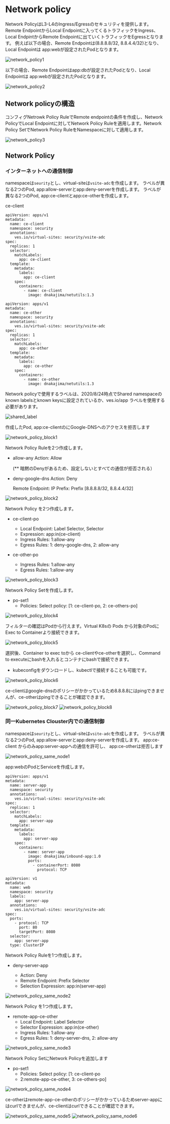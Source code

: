 # Network policy

Network PolicyはL3-L4のIngress/Egressのセキュリティを提供します。
Remote EndpointからLocal Endpointに入ってくるトラフィックをIngress、Local EndpintからRemote Endpointに出ていくトラフィックをEgressとなります。
例えば以下の場合、Remote Endpointは(8.8.8.8/32, 8.8.4.4/32)となり、Local Endpointは app:webが設定されたPodとなります。

![network_policy1](./pics/network_policy1.png)

以下の場合、Remote Endpointはapp:dbが設定されたPodとなり、Local Endpointは app:webが設定されたPodとなります。

![network_policy2](./pics/network_policy2.png)

## Network policyの構造

コンフィグNetrowk Policy RuleでRemote endpointの条件を作成し、Network PolicyでLocal Endpointに対してNetwork Policy Ruleを適用します。Network Policy SetでNetwork Policy RuleをNamespaceに対して適用します。

![network_policy3](./pics/network_policy3.png)

## Network Policy

### インターネットへの通信制御

namespaceは`seurity`とし、virtual-siteは`vsite-adc`を作成します。
ラベルが異なる2つのPod, app:allow-serverとapp:deny-serverを作成します。
ラベルが異なる2つのPod, app:ce-clientとapp:ce-otherを作成します。

ce-client

```kind: Deployment
apiVersion: apps/v1
metadata:
  name: ce-client
  namespace: security
  annotations:
    ves.io/virtual-sites: security/vsite-adc
spec:
  replicas: 1
  selector:
    matchLabels:
      app: ce-client
  template:
    metadata:
      labels:
        app: ce-client
    spec:
      containers:
        - name: ce-client
          image: dnakajima/netutils:1.3
```

```kind: Deployment
apiVersion: apps/v1
metadata:
  name: ce-other
  namespace: security
  annotations:
    ves.io/virtual-sites: security/vsite-adc
spec:
  replicas: 1
  selector:
    matchLabels:
      app: ce-other
  template:
    metadata:
      labels:
        app: ce-other
    spec:
      containers:
        - name: ce-other
          image: dnakajima/netutils:1.3
```

Network policyで使用するラベルは、2020/8/24時点でShared namespaceのknown labelsとknown keysに設定されているか、ves.io/app ラベルを使用する必要があります。

![shared_label](./pics/shared_label.png)

作成したPod, app:ce-clientのにGoogle-DNSへのアクセスを拒否します

![network_policy_block1](./pics/network_policy_block1.png)

Network Policy Ruleを2つ作成します。

- allow-any
    Action: Allow

    (** 暗黙のDenyがあるため、設定しないとすべての通信が拒否される）
- deny-google-dns
    Action: Deny

    Remote Endpoint: IP Prefix: Prefix [8.8.8.8/32, 8.8.4.4/32]

![network_policy_block2](./pics/network_policy_block2.png)

Network Policy を2つ作成します。

- ce-client-po
  - Local Endpoint: Label Selector, Selector
  - Expression: app:in(ce-client)
  - Ingress Rules: 1:allow-any
  - Egress Rules:  1: deny-google-dns, 2: allow-any

- ce-other-po
  - Ingress Rules: 1:allow-any
  - Egress Rules: 1:allow-any

![network_policy_block3](./pics/network_policy_block3.png)

Network Policy Setを作成します。

- po-set1
  - Policies: Select policy: [1: ce-client-po, 2: ce-others-po]

![network_policy_block4](./pics/network_policy_block4.png)

フィルターの確認はPodから行えます。Virtual K8sの Pods から対象のPodに Exec to Containerより接続できます。

![network_policy_block5](./pics/network_policy_block5.png)

選択後、Container to exec toから ce-clientやce-otherを選択し、Command to executeにbashを入れるとコンテナにbashで接続できます。

- kubeconfigをダウンロードし、kubectlで接続することも可能です。

![network_policy_block6](./pics/network_policy_block6.png)

ce-clientはgoogle-dnsのポリシーがかかっているため8.8.8.8にはpingできませんが、ce-otherはpingできることが確認できます。

![network_policy_block7](./pics/network_policy_block7.png)
![network_policy_block8](./pics/network_policy_block8.png)

### 同一Kubernetes Clouster内での通信制御

namespaceは`seurity`とし、virtual-siteは`vsite-adc`を作成します。
ラベルが異なる2つのPod, app:allow-serverとapp:deny-serverを作成します。
app:ce-client からのみapp:server-appへの通信を許可し、 app:ce-otherは拒否します

![network_policy_same_node1](./pics/network_policy_same_node1.png)

app:webのPodとServiceを作成します。

```kind: Deployment
apiVersion: apps/v1
metadata:
  name: server-app
  namespace: security
  annotations:
    ves.io/virtual-sites: security/vsite-adc
spec:
  replicas: 1
  selector:
    matchLabels:
      app: server-app
  template:
    metadata:
      labels:
        app: server-app
    spec:
      containers:
        - name: server-app
          image: dnakajima/inbound-app:1.0
          ports:
            - containerPort: 8080
              protocol: TCP
```

```kind: Service
apiVersion: v1
metadata:
  name: web
  namespace: security
  labels:
    app: server-app
  annotations:
    ves.io/virtual-sites: security/vsite-adc
spec:
  ports:
    - protocol: TCP
      port: 80
      targetPort: 8080
  selector:
    app: server-app
  type: ClusterIP
```

Network Policy Ruleを1つ作成します。

- deny-server-app

  - Action: Deny
  - Remote Endpoint: Prefix Selector
  - Selection Expression: app:in(server-app)

![network_policy_same_node2](./pics/network_policy_same_node2.png)

Network Policy を1つ作成します。

- remote-app-ce-other
  - Local Endpoint: Label Selector
  - Selector Expression: app:in(ce-other)
  - Ingress Rules: 1:allow-any
  - Egress Rules:  1: deny-server-dns, 2: allow-any

![network_policy_same_node3](./pics/network_policy_same_node3.png)

Network Policy SetにNetwork Policyを追加します

- po-set1
  - Policies: Select policy: [1: ce-client-po
  - 2:remote-app-ce-other, 3: ce-others-po]

![network_policy_same_node4](./pics/network_policy_same_node4.png)

ce-otherはremote-app-ce-otherのポリシーがかかっているためserver-appにはcurlできませんが、ce-clientはcurlできることが確認できます。

![network_policy_same_node5](./pics/network_policy_same_node5.png)
![network_policy_same_node6](./pics/network_policy_same_node6.png)
